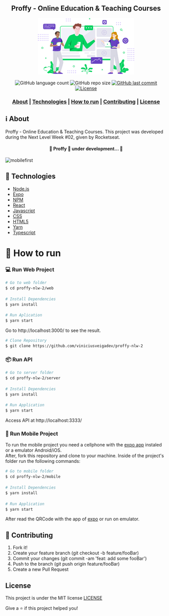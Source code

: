 <h2 align="center">
Proffy - Online Education & Teaching Courses
</h2>

<p align="center"> 
<img src="https://github.com/viniciusveigadev/proffy-nlw-2/blob/master/web/src/assets/images/landing.svg" width="300" heigth="300">
</p>

<p align="center"> 
  <img alt="GitHub language count" src="https://img.shields.io/github/languages/count/viniciusveigadev/proffy-nlw-2?color=%233a86ff"> 
  <img alt="GitHub repo size" src="https://img.shields.io/github/repo-size/viniciusveigadev/proffy-nlw-2?color=%233a86ff"> 
  <a href="https://github.com/viniciusveigadev/proffy-nlw-2/commits/master"> 
    <img alt="GitHub last commit" src="https://img.shields.io/github/last-commit/viniciusveigadev/proffy-nlw-2?color=%233a86ff"> 
  </a> 
  <a href="LICENSE" > 
    <img alt="License" src="https://img.shields.io/badge/license-MIT-brightgreen?color=%233a86ff"> 
  </a> 
</p>

<h3 align="center">  
  <a href="#information_source-about">About</a> |
  <a href="#rocket-technologies">Technologies</a> | 
  <a href="#construction_worker-how-to-run">How to run</a> |
  <a href="#link-contributing">Contributing</a> | 
  <a href="#license">License</a> 
</h3>



## :information_source: About

Proffy - Online Education & Teaching Courses. This project was developed during the Next Level Week #02, given by Rocketseat.
<h4 align="center"> 
	🚧  Proffy 🚀 under development...  🚧
</h4>

![mobilefirst](https://github.com/viniciusveigadev/proffy-nlw-2/blob/master/web/src/assets/images/mobilefirst.gif)


## :rocket: Technologies


- [Node.js](https://nodejs.org/)
- [Expo](https://expo.io/)
- [NPM](https://www.npmjs.com/)
- [React](https://reactjs.org/)
- [Javascript](https://developer.mozilla.org/pt-BR/docs/Web/JavaScript)
- [CSS](https://developer.mozilla.org/pt-BR/docs/Web/CSS)
- [HTML5](https://developer.mozilla.org/pt-BR/docs/Web/HTML/HTML5)
- [Yarn](https://yarnpkg.com/)
- [Typescript](https://www.typescriptlang.org/)


# :construction_worker: How to run

### 💻 Run Web Project

```bash
# Go to web folder
$ cd proffy-nlw-2/web

# Install Dependencies
$ yarn install

# Run Aplication
$ yarn start
```
Go to http://localhost:3000/ to see the result.

```bash
# Clone Repository
$ git clone https://github.com/viniciusveigadev/proffy-nlw-2
```
### 📦 Run API

```bash
# Go to server folder
$ cd proffy-nlw-2/server

# Install Dependencies
$ yarn install

# Run Application
$ yarn start
```
Access API at http://localhost:3333/

### 📱 Run Mobile Project
To run the mobile project you need a cellphone with the [expo app](https://play.google.com/store/apps/details?id=host.exp.exponent) instaled or a emulator Android/iOS.
<br />
After, fork this repository and clone to your machine. Inside of the project's folder run the following commands:

```bash
# Go to mobile folder
$ cd proffy-nlw-2/mobile

# Install Dependencies
$ yarn install

# Run Application
$ yarn start
```
After read the QRCode with the app of [expo](https://play.google.com/store/apps/details?id=host.exp.exponent) or run on emulator.


## :link: Contributing

1. Fork it!
2. Create your feature branch (git checkout -b feature/fooBar)
3. Commit your changes (git commit -am 'feat: add some fooBar')
4. Push to the branch (git push origin feature/fooBar)
5. Create a new Pull Request

## License
This project is under the MIT license [LICENSE](LICENSE)


Give a ⭐️ if this project helped you!
